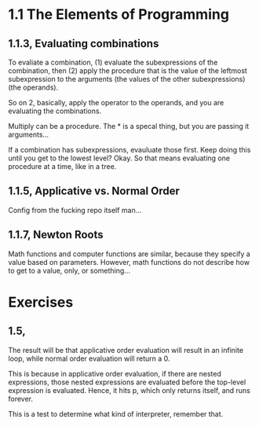 # 1.1 The Elements of Programming

## 1.1.3, Evaluating combinations

To evaliate a combination, (1) evaluate the subexpressions of the combination,
then (2) apply the procedure that is the value of the leftmost subexpression to
the arguments (the values of the other subexpressions)(the operands).

So on 2, basically, apply the operator to the operands, and you are evaluating
the combinations.

Multiply can be a procedure. The * is a specal thing, but you are passing it
arguments...

If a combination has subexpressions, evauluate those first. Keep doing this
until you get to the lowest level? Okay. So that means evaluating one procedure
at a time, like in a tree. 

## 1.1.5, Applicative vs. Normal Order

Config from the fucking repo itself man...

## 1.1.7, Newton Roots

Math functions and computer functions are similar, because they specify a value
based on parameters. However, math functions do not describe how to get to a
value, only, or something...

# Exercises

## 1.5,

The result will be that applicative order evaluation will result in an infinite
loop, while normal order evaluation will return a 0.

This is because in applicative order evaluation, if there are nested
expressions, those nested expressions are evaluated before the top-level
expression is evaluated. Hence, it hits p, which only returns itself, and runs
forever.

This is a test to determine what kind of interpreter, remember that.
